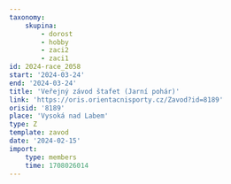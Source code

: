 ```yaml
---
taxonomy:
    skupina:
        - dorost
        - hobby
        - zaci2
        - zaci1
id: 2024-race_2058
start: '2024-03-24'
end: '2024-03-24'
title: 'Veřejný závod štafet (Jarní pohár)'
link: 'https://oris.orientacnisporty.cz/Zavod?id=8189'
orisid: '8189'
place: 'Vysoká nad Labem'
type: Z
template: zavod
date: '2024-02-15'
import:
    type: members
    time: 1708026014
---
```


